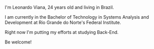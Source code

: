 I'm Leonardo Viana, 24 years old and living in Brazil.

I am currently in the Bachelor of Technology in Systems Analysis and Development at Rio Grande do Norte's Federal Institute.

Right now I'm putting my efforts at studying Back-End.

Be welcome!

<!---
leveau10/leveau10 is a ✨ special ✨ repository because its `README.md` (this file) appears on your GitHub profile.
You can click the Preview link to take a look at your changes.
--->
